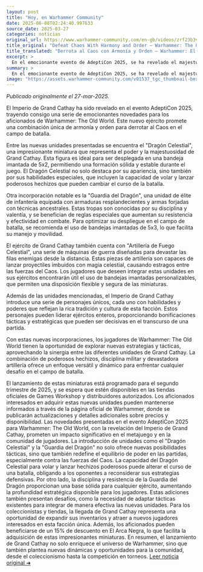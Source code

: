 ```yaml
---
layout: post
title: "Hoy, en Warhammer Community"
date: 2025-06-08T02:24:40.997633
source_date: 2025-03-27
categories: noticias
original_url: https://www.warhammer-community.com/en-gb/videos/zrf23b3v/defeat-chaos-with-harmony-and-order-warhammer-the-old-world-empire-of-grand-cathay-revealed/
title_original: "Defeat Chaos With Harmony and Order – Warhammer: The Old World – Empire of Grand Cathay Revealed - Warhammer Community"
title_translated: "Derrota al Caos con Armonía y Orden – Warhammer: El Viejo Mundo – Imperio de Gran Cathay Revelado"
excerpt: >
  En el emocionante evento de AdeptiCon 2025, se ha revelado el majestuoso Imperio de Gran Cathay, una nueva adición al universo de Warhammer: El Viejo Mundo. Este anuncio promete revolucionar la experiencia de juego al introducir un equilibrio entre el caos y el orden, ofreciendo a los jugadores la oportunidad de explorar una cultura rica y estratégica. No te pierdas las últimas novedades, consejos de hobby y lanzamientos de productos que te mantendrán al borde de tu asiento en esta fascinante aventura.
summary: >
  En el emocionante evento de AdeptiCon 2025, se ha revelado el majestuoso Imperio de Gran Cathay, una nueva adición al universo de Warhammer: El Viejo Mundo. Este anuncio promete revolucionar la experiencia de juego al introducir un equilibrio entre el caos y el orden, ofreciendo a los jugadores la oportunidad de explorar una cultura rica y estratégica. No te pierdas las últimas novedades, consejos de hobby y lanzamientos de productos que te mantendrán al borde de tu asiento en esta fascinante aventura.
image: "https://assets.warhammer-community.com/v01537_tgc_thumbnail-bexgaxkwwz.jpg"
---
```


*Publicado originalmente el 27-mar-2025.*

El Imperio de Grand Cathay ha sido revelado en el evento AdeptiCon 2025, trayendo consigo una serie de emocionantes novedades para los aficionados de Warhammer: The Old World. Este nuevo ejército promete una combinación única de armonía y orden para derrotar al Caos en el campo de batalla.

Entre las nuevas unidades presentadas se encuentra el "Dragón Celestial", una impresionante miniatura que representa el poder y la majestuosidad de Grand Cathay. Esta figura es ideal para ser desplegada en una bandeja imantada de 5x2, permitiendo una formación sólida y estable durante el juego. El Dragón Celestial no solo destaca por su apariencia, sino también por sus habilidades especiales, que incluyen la capacidad de volar y lanzar poderosos hechizos que pueden cambiar el curso de la batalla.

Otra incorporación notable es la "Guardia del Dragón", una unidad de élite de infantería equipada con armaduras resplandecientes y armas forjadas con técnicas ancestrales. Estas tropas son conocidas por su disciplina y valentía, y se benefician de reglas especiales que aumentan su resistencia y efectividad en combate. Para optimizar su despliegue en el campo de batalla, se recomienda el uso de bandejas imantadas de 5x3, lo que facilita su manejo y movilidad.

El ejército de Grand Cathay también cuenta con "Artillería de Fuego Celestial", una serie de máquinas de guerra diseñadas para devastar las filas enemigas desde la distancia. Estas piezas de artillería son capaces de lanzar proyectiles imbuidos con magia celestial, causando estragos entre las fuerzas del Caos. Los jugadores que deseen integrar estas unidades en sus ejércitos encontrarán útil el uso de bandejas imantadas personalizables, que permiten una disposición flexible y segura de las miniaturas.

Además de las unidades mencionadas, el Imperio de Grand Cathay introduce una serie de personajes únicos, cada uno con habilidades y poderes que reflejan la rica tradición y cultura de esta facción. Estos personajes pueden liderar ejércitos enteros, proporcionando bonificaciones tácticas y estratégicas que pueden ser decisivas en el transcurso de una partida.

Con estas nuevas incorporaciones, los jugadores de Warhammer: The Old World tienen la oportunidad de explorar nuevas estrategias y tácticas, aprovechando la sinergia entre las diferentes unidades de Grand Cathay. La combinación de poderosos hechizos, disciplina militar y devastadora artillería ofrece un enfoque versátil y dinámico para enfrentar cualquier desafío en el campo de batalla.

El lanzamiento de estas miniaturas está programado para el segundo trimestre de 2025, y se espera que estén disponibles en las tiendas oficiales de Games Workshop y distribuidores autorizados. Los aficionados interesados en adquirir estas nuevas unidades pueden mantenerse informados a través de la página oficial de Warhammer, donde se publicarán actualizaciones y detalles adicionales sobre precios y disponibilidad.
Las novedades presentadas en el evento AdeptiCon 2025 para Warhammer: The Old World, con la revelación del Imperio de Grand Cathay, prometen un impacto significativo en el metajuego y en la comunidad de jugadores. La introducción de unidades como el "Dragón Celestial" y la "Guardia del Dragón" no solo ofrece nuevas posibilidades tácticas, sino que también redefine el equilibrio de poder en las partidas, especialmente contra las fuerzas del Caos. La capacidad del Dragón Celestial para volar y lanzar hechizos poderosos puede alterar el curso de una batalla, obligando a los oponentes a reconsiderar sus estrategias defensivas. Por otro lado, la disciplina y resistencia de la Guardia del Dragón proporcionan una base sólida para cualquier ejército, aumentando la profundidad estratégica disponible para los jugadores. Estas adiciones también presentan desafíos, como la necesidad de adaptar tácticas existentes para integrar de manera efectiva las nuevas unidades. Para los coleccionistas y tiendas, la llegada de Grand Cathay representa una oportunidad de expandir sus inventarios y atraer a nuevos jugadores interesados en esta facción única. Además, los aficionados pueden beneficiarse de un 15% de descuento en El Arca Negra, lo que facilita la adquisición de estas impresionantes miniaturas. En resumen, el lanzamiento de Grand Cathay no solo enriquece el universo de Warhammer, sino que también plantea nuevas dinámicas y oportunidades para la comunidad, desde el coleccionismo hasta la competición en torneos.
[Leer noticia original ➜](https://www.warhammer-community.com/en-gb/videos/zrf23b3v/defeat-chaos-with-harmony-and-order-warhammer-the-old-world-empire-of-grand-cathay-revealed/)
